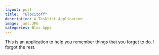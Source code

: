 ```yaml
---
layout: post
title:  "Blocitoff"
description: A Tasklist Application
image: jams.JPG
categories: Bloc Apps
---
```


This is an application to help you remember things that you forget to do. I forgot the rest.

